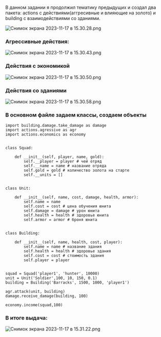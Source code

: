 В данном задании я продолжил тематику предыдущих и создал два пакета:
actions с действиями(аггресивные и влияющие на золото) и building с взаимодействиями со зданиями.

![Снимок экрана 2023-11-17 в 15.30.28.png](https://i.imgur.com/EGam5Gy.png)

### Агрессивные действия:
![Снимок экрана 2023-11-17 в 15.30.43.png](https://i.imgur.com/mUVxEPA.png)
  
### Действия с экономикой
![Снимок экрана 2023-11-17 в 15.30.50.png](https://i.imgur.com/VPrgneh.png)

### Действия со зданиями
![Снимок экрана 2023-11-17 в 15.30.58.png](https://i.imgur.com/3Wj1DY0.png)

### В основном файле задаем классы, создаем объекты
```
import building.damage.take_damage as damage
import actions.agressive as agr
import actions.economics as economy


class Squad:

    def __init__(self, player, name, gold):
        self.__player = player # чей отряд
        self.__name = name # название отряда
        self.gold = gold # количество золота на старте
        self.__units = []


class Unit:

    def __init__(self, name, cost, damage, health, armor):
        self.name = name
        self.cost = cost # цена обучения юнита
        self.damage = damage # урон юнита
        self.health = health # здоровье юнита
        self.armor = armor # броня юнита


class Building:

    def __init__(self, name, health, cost, player):
        self.name = name # название здания
        self.health = health # здоровье здания
        self.cost = cost # стоимость здания
        self.player = player


squad = Squad('player1', 'hunter', 10000)
unit = Unit('Soldier',100, 10, 150, 0.1)
building = Building('Barracks', 1500, 1000, 'player1')

agr.attack(unit, building)
damage.receive_damage(building, 100)

economy.income(squad,100)
```
### В итоге выдача:
![Снимок экрана 2023-11-17 в 15.31.22.png](https://i.imgur.com/JUnSqeK.png)